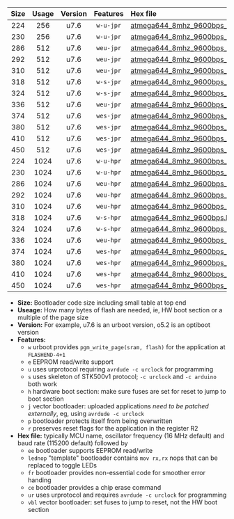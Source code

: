 |Size|Usage|Version|Features|Hex file|
|:-:|:-:|:-:|:-:|:--|
|224|256|u7.6|`w-u-jpr`|[atmega644_8mhz_9600bps_ur_vbl.hex](https://raw.githubusercontent.com/stefanrueger/urboot/main/bootloaders/atmega644/fcpu_8mhz/9600_bps/atmega644_8mhz_9600bps_ur_vbl.hex)|
|230|256|u7.6|`w-u-jpr`|[atmega644_8mhz_9600bps_lednop_ur_vbl.hex](https://raw.githubusercontent.com/stefanrueger/urboot/main/bootloaders/atmega644/fcpu_8mhz/9600_bps/atmega644_8mhz_9600bps_lednop_ur_vbl.hex)|
|286|512|u7.6|`weu-jpr`|[atmega644_8mhz_9600bps_ee_ur_vbl.hex](https://raw.githubusercontent.com/stefanrueger/urboot/main/bootloaders/atmega644/fcpu_8mhz/9600_bps/atmega644_8mhz_9600bps_ee_ur_vbl.hex)|
|292|512|u7.6|`weu-jpr`|[atmega644_8mhz_9600bps_ee_lednop_ur_vbl.hex](https://raw.githubusercontent.com/stefanrueger/urboot/main/bootloaders/atmega644/fcpu_8mhz/9600_bps/atmega644_8mhz_9600bps_ee_lednop_ur_vbl.hex)|
|310|512|u7.6|`weu-jpr`|[atmega644_8mhz_9600bps_ee_lednop_fr_ur_vbl.hex](https://raw.githubusercontent.com/stefanrueger/urboot/main/bootloaders/atmega644/fcpu_8mhz/9600_bps/atmega644_8mhz_9600bps_ee_lednop_fr_ur_vbl.hex)|
|318|512|u7.6|`w-s-jpr`|[atmega644_8mhz_9600bps_vbl.hex](https://raw.githubusercontent.com/stefanrueger/urboot/main/bootloaders/atmega644/fcpu_8mhz/9600_bps/atmega644_8mhz_9600bps_vbl.hex)|
|324|512|u7.6|`w-s-jpr`|[atmega644_8mhz_9600bps_lednop_vbl.hex](https://raw.githubusercontent.com/stefanrueger/urboot/main/bootloaders/atmega644/fcpu_8mhz/9600_bps/atmega644_8mhz_9600bps_lednop_vbl.hex)|
|336|512|u7.6|`weu-jpr`|[atmega644_8mhz_9600bps_ee_lednop_fr_ce_ur_vbl.hex](https://raw.githubusercontent.com/stefanrueger/urboot/main/bootloaders/atmega644/fcpu_8mhz/9600_bps/atmega644_8mhz_9600bps_ee_lednop_fr_ce_ur_vbl.hex)|
|374|512|u7.6|`wes-jpr`|[atmega644_8mhz_9600bps_ee_vbl.hex](https://raw.githubusercontent.com/stefanrueger/urboot/main/bootloaders/atmega644/fcpu_8mhz/9600_bps/atmega644_8mhz_9600bps_ee_vbl.hex)|
|380|512|u7.6|`wes-jpr`|[atmega644_8mhz_9600bps_ee_lednop_vbl.hex](https://raw.githubusercontent.com/stefanrueger/urboot/main/bootloaders/atmega644/fcpu_8mhz/9600_bps/atmega644_8mhz_9600bps_ee_lednop_vbl.hex)|
|410|512|u7.6|`wes-jpr`|[atmega644_8mhz_9600bps_ee_lednop_fr_vbl.hex](https://raw.githubusercontent.com/stefanrueger/urboot/main/bootloaders/atmega644/fcpu_8mhz/9600_bps/atmega644_8mhz_9600bps_ee_lednop_fr_vbl.hex)|
|450|512|u7.6|`wes-jpr`|[atmega644_8mhz_9600bps_ee_lednop_fr_ce_vbl.hex](https://raw.githubusercontent.com/stefanrueger/urboot/main/bootloaders/atmega644/fcpu_8mhz/9600_bps/atmega644_8mhz_9600bps_ee_lednop_fr_ce_vbl.hex)|
|224|1024|u7.6|`w-u-hpr`|[atmega644_8mhz_9600bps_ur.hex](https://raw.githubusercontent.com/stefanrueger/urboot/main/bootloaders/atmega644/fcpu_8mhz/9600_bps/atmega644_8mhz_9600bps_ur.hex)|
|230|1024|u7.6|`w-u-hpr`|[atmega644_8mhz_9600bps_lednop_ur.hex](https://raw.githubusercontent.com/stefanrueger/urboot/main/bootloaders/atmega644/fcpu_8mhz/9600_bps/atmega644_8mhz_9600bps_lednop_ur.hex)|
|286|1024|u7.6|`weu-hpr`|[atmega644_8mhz_9600bps_ee_ur.hex](https://raw.githubusercontent.com/stefanrueger/urboot/main/bootloaders/atmega644/fcpu_8mhz/9600_bps/atmega644_8mhz_9600bps_ee_ur.hex)|
|292|1024|u7.6|`weu-hpr`|[atmega644_8mhz_9600bps_ee_lednop_ur.hex](https://raw.githubusercontent.com/stefanrueger/urboot/main/bootloaders/atmega644/fcpu_8mhz/9600_bps/atmega644_8mhz_9600bps_ee_lednop_ur.hex)|
|310|1024|u7.6|`weu-hpr`|[atmega644_8mhz_9600bps_ee_lednop_fr_ur.hex](https://raw.githubusercontent.com/stefanrueger/urboot/main/bootloaders/atmega644/fcpu_8mhz/9600_bps/atmega644_8mhz_9600bps_ee_lednop_fr_ur.hex)|
|318|1024|u7.6|`w-s-hpr`|[atmega644_8mhz_9600bps.hex](https://raw.githubusercontent.com/stefanrueger/urboot/main/bootloaders/atmega644/fcpu_8mhz/9600_bps/atmega644_8mhz_9600bps.hex)|
|324|1024|u7.6|`w-s-hpr`|[atmega644_8mhz_9600bps_lednop.hex](https://raw.githubusercontent.com/stefanrueger/urboot/main/bootloaders/atmega644/fcpu_8mhz/9600_bps/atmega644_8mhz_9600bps_lednop.hex)|
|336|1024|u7.6|`weu-hpr`|[atmega644_8mhz_9600bps_ee_lednop_fr_ce_ur.hex](https://raw.githubusercontent.com/stefanrueger/urboot/main/bootloaders/atmega644/fcpu_8mhz/9600_bps/atmega644_8mhz_9600bps_ee_lednop_fr_ce_ur.hex)|
|374|1024|u7.6|`wes-hpr`|[atmega644_8mhz_9600bps_ee.hex](https://raw.githubusercontent.com/stefanrueger/urboot/main/bootloaders/atmega644/fcpu_8mhz/9600_bps/atmega644_8mhz_9600bps_ee.hex)|
|380|1024|u7.6|`wes-hpr`|[atmega644_8mhz_9600bps_ee_lednop.hex](https://raw.githubusercontent.com/stefanrueger/urboot/main/bootloaders/atmega644/fcpu_8mhz/9600_bps/atmega644_8mhz_9600bps_ee_lednop.hex)|
|410|1024|u7.6|`wes-hpr`|[atmega644_8mhz_9600bps_ee_lednop_fr.hex](https://raw.githubusercontent.com/stefanrueger/urboot/main/bootloaders/atmega644/fcpu_8mhz/9600_bps/atmega644_8mhz_9600bps_ee_lednop_fr.hex)|
|450|1024|u7.6|`wes-hpr`|[atmega644_8mhz_9600bps_ee_lednop_fr_ce.hex](https://raw.githubusercontent.com/stefanrueger/urboot/main/bootloaders/atmega644/fcpu_8mhz/9600_bps/atmega644_8mhz_9600bps_ee_lednop_fr_ce.hex)|

- **Size:** Bootloader code size including small table at top end
- **Useage:** How many bytes of flash are needed, ie, HW boot section or a multiple of the page size
- **Version:** For example, u7.6 is an urboot version, o5.2 is an optiboot version
- **Features:**
  + `w` urboot provides `pgm_write_page(sram, flash)` for the application at `FLASHEND-4+1`
  + `e` EEPROM read/write support
  + `u` uses urprotocol requiring `avrdude -c urclock` for programming
  + `s` uses skeleton of STK500v1 protocol; `-c urclock` and `-c arduino` both work
  + `h` hardware boot section: make sure fuses are set for reset to jump to boot section
  + `j` vector bootloader: uploaded applications *need to be patched externally*, eg, using `avrdude -c urclock`
  + `p` bootloader protects itself from being overwritten
  + `r` preserves reset flags for the application in the register R2
- **Hex file:** typically MCU name, oscillator frequency (16 MHz default) and baud rate (115200 default) followed by
  + `ee` bootloader supports EEPROM read/write
  + `lednop` "template" bootloader contains `mov rx,rx` nops that can be replaced to toggle LEDs
  + `fr` bootloader provides non-essential code for smoother error handing
  + `ce` bootloader provides a chip erase command
  + `ur` uses urprotocol and requires `avrdude -c urclock` for programming
  + `vbl` vector bootloader: set fuses to jump to reset, not the HW boot section
